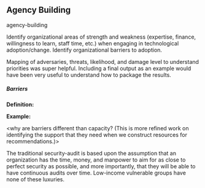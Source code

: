 
## Agency Building

agency-building

Identify organizational areas of strength and weakness (expertise, finance,
willingness to learn, staff time, etc.) when engaging in technological
adoption/change.
Identify organizational barriers to adoption.

Mapping of adversaries, threats, likelihood, and damage level to understand priorities was super helpful. Including a final output as an example would have been very useful to understand how to package the results.

##### Barriers

**Definition:** 

**Example:** 

<what are Barriers>

<why are barriers different than capacity? (This is more refined work on identifying the support that they need when we construct resources for recommendations.)>

The traditional security-audit is based upon the assumption that an organization has the time, money, and manpower to aim for as close to perfect security as possible, and more importantly, that they will be able to have continuous audits over time. Low-income vulnerable groups have none of these luxuries.

<examples>
